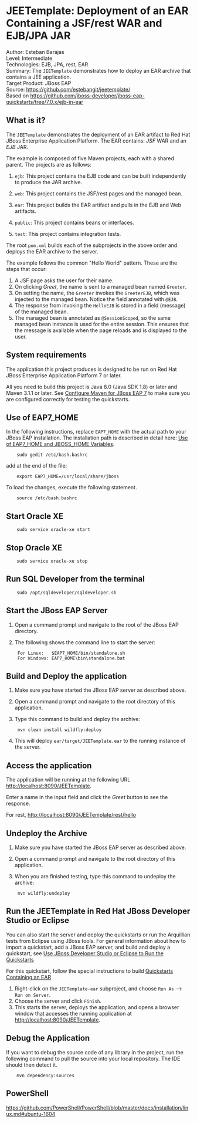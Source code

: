 JEETemplate: Deployment of an EAR Containing a JSF/rest WAR and EJB/JPA JAR
====================================================================
Author: Esteban Barajas  
Level: Intermediate  
Technologies: EJB, JPA, rest, EAR  
Summary: The `JEETemplate` demonstrates how to deploy an EAR archive that contains a JEE application.  
Target Product: JBoss EAP  
Source: <https://github.com/estebangit/jeetemplate/>  
Based on <https://github.com/jboss-developer/jboss-eap-quickstarts/tree/7.0.x/ejb-in-ear>


What is it?
-----------

The `JEETemplate` demonstrates the deployment of an EAR artifact to Red Hat JBoss Enterprise Application Platform. The EAR contains: *JSF* WAR and an *EJB* JAR.

The example is composed of five Maven projects, each with a shared parent. The projects are as follows:

1. `ejb`: This project contains the EJB code and can be built independently to produce the JAR archive.

2. `web`: This project contains the JSF/rest pages and the managed bean.

3. `ear`: This project builds the EAR artifact and pulls in the EJB and Web artifacts.

4. `public`: This project contains beans or interfaces.

5. `test`: This project contains integration tests.


The root `pom.xml` builds each of the subprojects in the above order and deploys the EAR archive to the server.

The example follows the common "Hello World" pattern. These are the steps that occur:

1. A JSF page asks the user for their name.
2. On clicking _Greet_, the name is sent to a managed bean named `Greeter`.
3. On setting the name, the `Greeter` invokes the `GreeterEJB`, which was injected to the managed bean. Notice the field annotated with `@EJB`.
4. The response from invoking the `HelloEJB` is stored in a field (message) of the managed bean.
5. The managed bean is annotated as `@SessionScoped`, so the same managed bean instance is used for the entire session. This ensures that the message is available when the page reloads and is displayed to the user.

System requirements
-------------------

The application this project produces is designed to be run on Red Hat JBoss Enterprise Application Platform 7 or later. 

All you need to build this project is Java 8.0 (Java SDK 1.8) or later and Maven 3.1.1 or later. See [Configure Maven for JBoss EAP 7](https://github.com/jboss-developer/jboss-developer-shared-resources/blob/master/guides/CONFIGURE_MAVEN_JBOSS_EAP7.md#configure-maven-to-build-and-deploy-the-quickstarts) to make sure you are configured correctly for testing the quickstarts.


Use of EAP7_HOME
---------------

In the following instructions, replace `EAP7_HOME` with the actual path to your JBoss EAP installation. The installation path is described in detail here: [Use of EAP7_HOME and JBOSS_HOME Variables](https://github.com/jboss-developer/jboss-developer-shared-resources/blob/master/guides/USE_OF_EAP7_HOME.md#use-of-eap_home-and-jboss_home-variables).

        sudo gedit /etc/bash.bashrc

add at the end of the file:

        export EAP7_HOME=/usr/local/share/jboss
        
To load the changes, execute the following statement.

        source /etc/bash.bashrc
        
        

Start Oracle XE
-------------------------

        sudo service oracle-xe start
        

Stop Oracle XE
-------------------------

        sudo service oracle-xe stop
        

Run SQL Developer from the terminal
-------------------------

        sudo /opt/sqldeveloper/sqldeveloper.sh
        

Start the JBoss EAP Server
-------------------------

1. Open a command prompt and navigate to the root of the JBoss EAP directory.
2. The following shows the command line to start the server:

        For Linux:   $EAP7_HOME/bin/standalone.sh
        For Windows: EAP7_HOME\bin\standalone.bat


Build and Deploy the application
-------------------------

1. Make sure you have started the JBoss EAP server as described above.
2. Open a command prompt and navigate to the root directory of this application.
3. Type this command to build and deploy the archive:

        mvn clean install wildfly:deploy

4. This will deploy `ear/target/JEETemplate.ear` to the running instance of the server.

 

Access the application 
---------------------

The application will be running at the following URL <http://localhost:8090/JEETemplate>.

Enter a name in the input field and click the _Greet_ button to see the response.

For rest, <http://localhost:8090/JEETemplate/rest/hello>

Undeploy the Archive
--------------------

1. Make sure you have started the JBoss EAP server as described above.
2. Open a command prompt and navigate to the root directory of this application.
3. When you are finished testing, type this command to undeploy the archive:

        mvn wildfly:undeploy


Run the JEETemplate in Red Hat JBoss Developer Studio or Eclipse
-------------------------------------

You can also start the server and deploy the quickstarts or run the Arquillian tests from Eclipse using JBoss tools. For general information about how to import a quickstart, add a JBoss EAP server, and build and deploy a quickstart, see [Use JBoss Developer Studio or Eclipse to Run the Quickstarts](https://github.com/jboss-developer/jboss-developer-shared-resources/blob/master/guides/USE_JBDS.md#use-jboss-developer-studio-or-eclipse-to-run-the-quickstarts) 

For this quickstart, follow the special instructions to build [Quickstarts Containing an EAR](https://github.com/jboss-developer/jboss-developer-shared-resources/blob/master/guides/USE_JBDS.md#quickstarts-containing-an-ear)

1. Right-click on the `JEETemplate-ear` subproject, and choose `Run As` --> `Run on Server`.
2. Choose the server and click `Finish`. 
3. This starts the server, deploys the application, and opens a browser window that accesses the running application at <http://localhost:8090/JEETemplate>.


Debug the Application
---------------------

If you want to debug the source code of any library in the project, run the following command to pull the source into your local repository. The IDE should then detect it.

        mvn dependency:sources


PowerShell
-----------


<https://github.com/PowerShell/PowerShell/blob/master/docs/installation/linux.md#ubuntu-1604>
